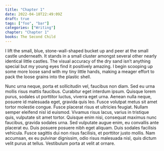 ```yaml
---
title: "Chapter 1"
date: 2022-04-18T22:49:09Z
draft: true
tags: ["foo", "bar"]
categories: ["Writing"]
chapter: "Chapter 1"
books: The Second Child
---
```


I lift the small, blue, stone-wall-shaped bucket up and peer at the small castle underneath. It stands in a small cluster amongst several other nearly identical little castles. The visual accuracy of the dry sand isn’t anything special but my young eyes find it positively amazing. I begin scooping up some more loose sand with my tiny little hands, making a meager effort to pack the loose grains into the plastic shell.

<!--more-->

Nunc urna neque, porta et sollicitudin vel, faucibus non diam. Sed eu urna mollis risus mattis faucibus. Curabitur eget interdum ipsum. Quisque lorem purus, sodales ut porttitor luctus, viverra eget urna. Aenean nulla neque, posuere id malesuada eget, gravida quis leo. Fusce volutpat metus sit amet tortor molestie congue. Fusce placerat risus et ultricies feugiat. Nullam semper eleifend nisl id euismod. Vivamus risus lacus, varius in tristique quis, vulputate sit amet tortor. Quisque enim nisi, consequat maximus nunc faucibus, gravida sodales urna. Sed vulputate augue enim, eu convallis ante placerat eu. Duis posuere posuere nibh eget aliquam. Duis sodales facilisis vehicula. Fusce sagittis dui non risus facilisis, et porttitor justo mollis. Nam accumsan, ex eu pulvinar dignissim, odio risus malesuada nisl, quis dictum velit purus at tellus. Vestibulum porta at velit at ornare.
